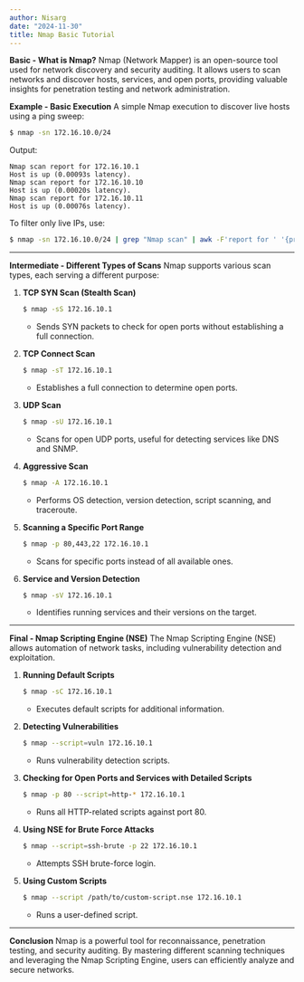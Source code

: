 ```yaml
---
author: Nisarg
date: "2024-11-30"
title: Nmap Basic Tutorial
---
```


**Basic - What is Nmap?** Nmap (Network Mapper) is an open-source tool used for network discovery and security auditing. It allows users to scan networks and discover hosts, services, and open ports, providing valuable insights for penetration testing and network administration.

**Example - Basic Execution** A simple Nmap execution to discover live hosts using a ping sweep:

```bash
$ nmap -sn 172.16.10.0/24
```

Output:

```
Nmap scan report for 172.16.10.1
Host is up (0.00093s latency).
Nmap scan report for 172.16.10.10
Host is up (0.00020s latency).
Nmap scan report for 172.16.10.11
Host is up (0.00076s latency).
```

To filter only live IPs, use:

```bash
$ nmap -sn 172.16.10.0/24 | grep "Nmap scan" | awk -F'report for ' '{print $2}'
```

---

**Intermediate - Different Types of Scans** Nmap supports various scan types, each serving a different purpose:

1. **TCP SYN Scan (Stealth Scan)**

   ```bash
   $ nmap -sS 172.16.10.1
   ```

   - Sends SYN packets to check for open ports without establishing a full connection.

2. **TCP Connect Scan**

   ```bash
   $ nmap -sT 172.16.10.1
   ```

   - Establishes a full connection to determine open ports.

3. **UDP Scan**

   ```bash
   $ nmap -sU 172.16.10.1
   ```

   - Scans for open UDP ports, useful for detecting services like DNS and SNMP.

4. **Aggressive Scan**

   ```bash
   $ nmap -A 172.16.10.1
   ```

   - Performs OS detection, version detection, script scanning, and traceroute.

5. **Scanning a Specific Port Range**

   ```bash
   $ nmap -p 80,443,22 172.16.10.1
   ```

   - Scans for specific ports instead of all available ones.

6. **Service and Version Detection**

   ```bash
   $ nmap -sV 172.16.10.1
   ```

   - Identifies running services and their versions on the target.

---

**Final - Nmap Scripting Engine (NSE)** The Nmap Scripting Engine (NSE) allows automation of network tasks, including vulnerability detection and exploitation.

1. **Running Default Scripts**

   ```bash
   $ nmap -sC 172.16.10.1
   ```

   - Executes default scripts for additional information.

2. **Detecting Vulnerabilities**

   ```bash
   $ nmap --script=vuln 172.16.10.1
   ```

   - Runs vulnerability detection scripts.

3. **Checking for Open Ports and Services with Detailed Scripts**

   ```bash
   $ nmap -p 80 --script=http-* 172.16.10.1
   ```

   - Runs all HTTP-related scripts against port 80.

4. **Using NSE for Brute Force Attacks**

   ```bash
   $ nmap --script=ssh-brute -p 22 172.16.10.1
   ```

   - Attempts SSH brute-force login.

5. **Using Custom Scripts**

   ```bash
   $ nmap --script /path/to/custom-script.nse 172.16.10.1
   ```

   - Runs a user-defined script.

---

**Conclusion** Nmap is a powerful tool for reconnaissance, penetration testing, and security auditing. By mastering different scanning techniques and leveraging the Nmap Scripting Engine, users can efficiently analyze and secure networks.

